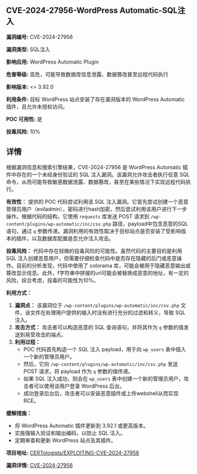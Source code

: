 ## CVE-2024-27956-WordPress Automatic-SQL注入

**漏洞编号:** CVE-2024-27956

**漏洞类型:** SQL注入

**影响应用:** WordPress Automatic Plugin

**危害等级:** 高危，可能导致数据库信息泄露、数据篡改甚至远程代码执行

**影响版本:** <= 3.92.0

**利用条件:** 目标 WordPress 站点安装了存在漏洞版本的 WordPress Automatic 插件，且允许未授权访问。

**POC 可用性:** 是

**投毒风险:** 10%

## 详情

根据漏洞信息和搜索引擎结果，CVE-2024-27956 是 WordPress Automatic 插件中存在的一个未经身份验证的 SQL 注入漏洞。该漏洞允许攻击者执行任意 SQL 命令，从而可能导致敏感数据泄露、数据篡改，甚至在某些情况下实现远程代码执行。

**有效性：**
提供的 POC 代码尝试利用该 SQL 注入漏洞。它首先尝试创建一个恶意管理员用户（eviladmin），密码进行hash加密，然后尝试利用该用户进行下一步操作。根据代码的结构，它使用 `requests` 库发送 POST 请求到 `/wp-content/plugins/wp-automatic/inc/csv.php` 路径，payload中包含恶意的SQL语句，通过 `q` 参数传递。漏洞利用的有效性取决于目标站点是否安装了受影响版本的插件，以及数据库配置是否允许注入攻击。

**投毒风险：**
代码中存在轻微的投毒风险的可能性。虽然代码的主要目的是利用 SQL 注入创建恶意用户，但需要仔细检查代码中是否存在隐藏的后门或恶意操作。目前的分析发现，代码中使用了 colorama 库，可能会被用于隐藏恶意输出或篡改显示信息。此外，f字符串中拼接的url可能会被替换成恶意的地址，有一定的风险，综合考虑，投毒的可能性为10%。

**利用方式：**
1.  **漏洞点：** 该漏洞位于 `/wp-content/plugins/wp-automatic/inc/csv.php` 文件，该文件在处理用户提供的输入时没有进行充分的过滤和转义，导致 SQL 注入。
2.  **攻击方式：** 攻击者可以构造恶意的 SQL 查询语句，并将其作为 `q` 参数的值发送到易受攻击的端点。
3.  **利用过程：**
    *   POC 代码首先构造一个 SQL 注入 payload，用于向 `wp_users` 表中插入一个新的管理员用户。
    *   然后，它向 `/wp-content/plugins/wp-automatic/inc/csv.php` 发送 POST 请求，将 payload 作为 `q` 参数的值传递。
    *   如果 SQL 注入成功，则会在 `wp_users` 表中创建一个新的管理员用户，攻击者可以使用该用户登录 WordPress 后台。
    *  成功登录后台后，攻击者可以安装恶意插件或上传webshell从而实现RCE。

**缓解措施：**
*   将 WordPress Automatic 插件更新到 3.92.1 或更高版本。
*   实施强输入验证和输出编码，以防止 SQL 注入。
*   定期审查和更新 WordPress 站点及其插件。

**项目地址:** [CERTologists/EXPLOITING-CVE-2024-27956](https://github.com/CERTologists/EXPLOITING-CVE-2024-27956)

**漏洞详情:** [CVE-2024-27956](https://nvd.nist.gov/vuln/detail/CVE-2024-27956)